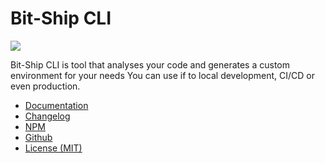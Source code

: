 # Bit-Ship CLI
![](https://www.bit-ship.dev/README_baner.png)

Bit-Ship CLI is tool that analyses your code and generates a custom environment for your needs
You can use if to local development, CI/CD or even production.

- [Documentation](https://www.bit-ship.dev/docs/cli)
- [Changelog](https://www.bit-ship.dev/docs/releases/release-notes-cli)
- [NPM](https://www.npmjs.com/package/bit-ship)
- [Github](https://github.com/bit-ship-dev/bit-ship-public)
- [License (MIT)](https://github.com/bit-ship-dev/bit-ship-public/blob/main/LICENSE)

